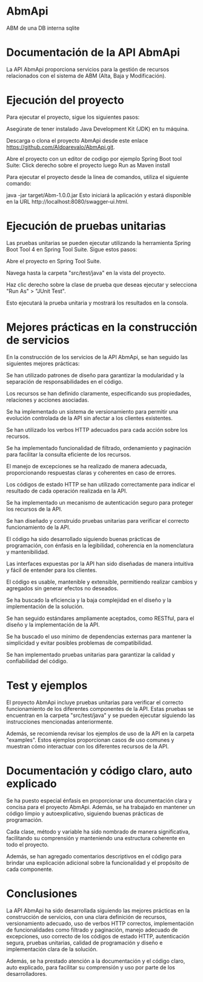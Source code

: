 # AbmApi
ABM de una DB interna sqlite

# Documentación de la API AbmApi

La API AbmApi proporciona servicios para la gestión de recursos relacionados con el sistema de ABM (Alta, Baja y Modificación).

# Ejecución del proyecto

Para ejecutar el proyecto, sigue los siguientes pasos:

Asegúrate de tener instalado Java Development Kit (JDK) en tu máquina.

Descarga o clona el proyecto AbmApi desde este enlace https://github.com/Aldoarevalo/AbmApi.git.

Abre el proyecto con un editor de codigo por ejemplo Spring Boot tool Suite: Click derecho sobre el proyecto luego Run as Maven install

Para ejecutar el proyecto desde la linea de comandos, utiliza el siguiente comando:

java -jar target/Abm-1.0.0.jar Esto iniciará la aplicación y estará disponible en la URL http://localhost:8080/swagger-ui.html.

# Ejecución de pruebas unitarias

Las pruebas unitarias se pueden ejecutar utilizando la herramienta Spring Boot Tool 4 en Spring Tool Suite. Sigue estos pasos:

Abre el proyecto en Spring Tool Suite.

Navega hasta la carpeta "src/test/java" en la vista del proyecto.

Haz clic derecho sobre la clase de prueba que deseas ejecutar y selecciona "Run As" > "JUnit Test".

Esto ejecutará la prueba unitaria y mostrará los resultados en la consola.

# Mejores prácticas en la construcción de servicios

En la construcción de los servicios de la API AbmApi, se han seguido las siguientes mejores prácticas:

Se han utilizado patrones de diseño para garantizar la modularidad y la separación de responsabilidades en el código.

Los recursos se han definido claramente, especificando sus propiedades, relaciones y acciones asociadas.

Se ha implementado un sistema de versionamiento para permitir una evolución controlada de la API sin afectar a los clientes existentes.

Se han utilizado los verbos HTTP adecuados para cada acción sobre los recursos.

Se ha implementado funcionalidad de filtrado, ordenamiento y paginación para facilitar la consulta eficiente de los recursos.

El manejo de excepciones se ha realizado de manera adecuada, proporcionando respuestas claras y coherentes en caso de errores.

Los códigos de estado HTTP se han utilizado correctamente para indicar el resultado de cada operación realizada en la API.

Se ha implementado un mecanismo de autenticación seguro para proteger los recursos de la API.

Se han diseñado y construido pruebas unitarias para verificar el correcto funcionamiento de la API.

El código ha sido desarrollado siguiendo buenas prácticas de programación, con énfasis en la legibilidad, coherencia en la nomenclatura y mantenibilidad.

Las interfaces expuestas por la API han sido diseñadas de manera intuitiva y fácil de entender para los clientes.

El código es usable, mantenible y extensible, permitiendo realizar cambios y agregados sin generar efectos no deseados.

Se ha buscado la eficiencia y la baja complejidad en el diseño y la implementación de la solución.

Se han seguido estándares ampliamente aceptados, como RESTful, para el diseño y la implementación de la API.

Se ha buscado el uso mínimo de dependencias externas para mantener la simplicidad y evitar posibles problemas de compatibilidad.

Se han implementado pruebas unitarias para garantizar la calidad y confiabilidad del código.

# Test y ejemplos

El proyecto AbmApi incluye pruebas unitarias para verificar el correcto funcionamiento de los diferentes componentes de la API. Estas pruebas se encuentran en la carpeta "src/test/java" y se pueden ejecutar siguiendo las instrucciones mencionadas anteriormente.

Además, se recomienda revisar los ejemplos de uso de la API en la carpeta "examples". Estos ejemplos proporcionan casos de uso comunes y muestran cómo interactuar con los diferentes recursos de la API.

# Documentación y código claro, auto explicado

Se ha puesto especial énfasis en proporcionar una documentación clara y concisa para el proyecto AbmApi. Además, se ha trabajado en mantener un código limpio y autoexplicativo, siguiendo buenas prácticas de programación.

Cada clase, método y variable ha sido nombrado de manera significativa, facilitando su comprensión y manteniendo una estructura coherente en todo el proyecto.

Además, se han agregado comentarios descriptivos en el código para brindar una explicación adicional sobre la funcionalidad y el propósito de cada componente.

# Conclusiones

La API AbmApi ha sido desarrollada siguiendo las mejores prácticas en la construcción de servicios, con una clara definición de recursos, versionamiento adecuado, uso de verbos HTTP correctos, implementación de funcionalidades como filtrado y paginación, manejo adecuado de excepciones, uso correcto de los códigos de estado HTTP, autenticación segura, pruebas unitarias, calidad de programación y diseño e implementación clara de la solución.

Además, se ha prestado atención a la documentación y el código claro, auto explicado, para facilitar su comprensión y uso por parte de los desarrolladores.

